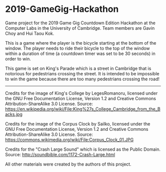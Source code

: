 # 2019-GameGig-Hackathon

Game project for the 2019 Game Gig Countdown Edition Hackathon at the Computer Labs in the University of Cambridge. Team members are Gavin Choy and Hui Taou Kok.

This is a game where the player is the bicycle starting at the bottom of the window. The player needs to ride their bicycle to the top of the window within a duration of time (a countdown timer was set to be 30 seconds) in order to win.

This game is set on King's Parade which is a street in Cambridge that is notorious for pedestrians crossing the street. It is intended to be impossible to win the game because there are too many pedestrians crossing the road!

___

Credits for the image of King's College by LegesRomanoru, licensed under the GNU Free Documentation License, Version 1.2 and Creative Commons Attribution-ShareAlike 3.0 License. Source: https://en.wikipedia.org/wiki/File:King%27s_College_Cambridge_from_the_Backs.jpg

Credits for the image of the Corpus Clock by Sailko, licensed under the GNU Free Documentation License, Version 1.2 and Creative Commons Attribution-ShareAlike 3.0 License. Source: https://commons.wikimedia.org/wiki/File:Corpus_Clock_01.JPG

Credits for the "Crash Large Sound" which is licensed as the Public Domain. Source: http://soundbible.com/1172-Crash-Large.html

All other materials were created by the authors of this project.
